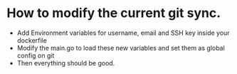 # How to modify the current git sync.

- Add Environment variables for username, email and SSH key inside your dockerfile 
- Modify the main.go to load these new variables and set them as global config on git
- Then everything should be good.